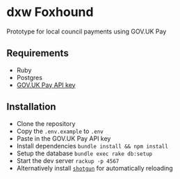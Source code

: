 # dxw Foxhound

Prototype for local council payments using GOV.UK Pay

## Requirements

- Ruby
- Postgres
- [GOV.UK Pay API key](https://selfservice.payments.service.gov.uk/api-keys)

## Installation

- Clone the repository
- Copy the `.env.example` to `.env`
- Paste in the GOV.UK Pay API key
- Install dependencies `bundle install && npm install`
- Setup the database `bundle exec rake db:setup`
- Start the dev server `rackup -p 4567` 
- Alternatively install [`shotgun`](https://github.com/rtomayko/shotgun) for automatically reloading
